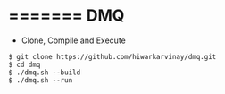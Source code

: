 =======
DMQ
=======

* Clone, Compile and Execute

```
$ git clone https://github.com/hiwarkarvinay/dmq.git
$ cd dmq
$ ./dmq.sh --build
$ ./dmq.sh --run
```

